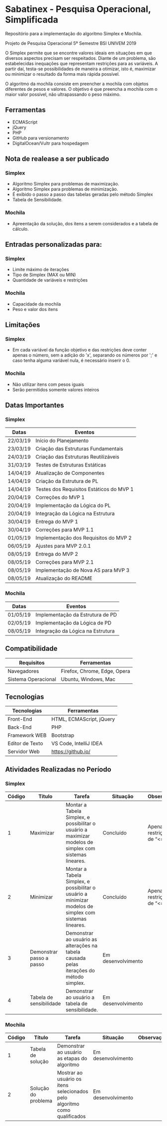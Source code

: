 # Sabatinex - Pesquisa Operacional, Simplificada

Repositório para a implementação do algoritmo Simplex e Mochila.

Projeto de Pesquisa Operacional
5º Semestre BSI UNIVEM 2019

O Simplex permite que se encontre valores ideais em situações em que diversos aspectos precisam ser respeitados. Diante de um problema, são estabelecidas inequações que representam restrições para as variáveis. A partir daí, testa-se possibilidades de maneira a otimizar, isto é, maximizar ou minimizar o resultado da forma mais rápida possível.

O algoritmo da mochila consiste em preencher a mochila com objetos diferentes de pesos e valores. O objetivo é que preencha a mochila com o maior valor possível, não ultrapassando o peso máximo.


## Ferramentas

- ECMAScript
- jQuery
- PHP
- GitHub para versionamento
- DigitalOcean/Vultr para hospedagem

## Nota de realease a ser publicado

### Simplex

- Algoritmo Simplex para problemas de maximização.
- Algoritmo Simplex para problemas de minimização.
- É exibido o passo a passo das tabelas geradas pelo método Simplex
- Tabela de Sensibilidade.

### Mochila

- Apreentação da solução, dos itens a serem considerados e a tabela de cálculo.


## Entradas personalizadas para:

### Simplex

- Limite máximo de iterações
- Tipo de Simplex (MAX ou MIN)
- Quantidade de variáveis e restrições

### Mochila
- Capacidade da mochila
- Peso e valor dos itens

## Limitações

### Simplex

- Em cada variável da função objetivo e das restrições deve conter apenas o número, sem a adição do 'x', separando os números por ';' e caso tenha alguma variável nula, é necessário inserir o 0.


### Mochila

- Não utilizar itens com pesos iguais
- Serão permitidos somente valores inteiros


## Datas Importantes

### Simplex

Datas | Eventos
--------- | ------
22/03/19    | Início do Planejamento
23/03/19    | Criação das Estruturas Fundamentais
24/03/19    | Criação das Estruturas Reutilizáveis
31/03/19    | Testes de Estruturas Estáticas
14/04/19    | Atualização de Componentes
14/04/19    | Criação da Estrutura de PL
14/04/19    | Testes dos Requisitos Estáticos do MVP 1
20/04/19    | Correções do MVP 1
20/04/19    | Implementação da Lógica do PL
20/04/19    | Integração da Lógica na Estrutura
30/04/19    | Entrega do MVP 1
30/04/19    | Correções para MVP 1.1
01/05/19    | Implementação dos Requisitos do MVP 2
06/05/19    | Ajustes para MVP 2.0.1
08/05/19    | Entrega do MVP 2
08/05/19    | Correções para MVP 2.1
08/05/19    | Implementação de Nova AS para MVP 3
08/05/19    | Atualização do README


### Mochila

Datas | Eventos
--------- | ------
01/05/19    | Implementação da Estrutura de PD
02/05/19    | Implementação da Lógica de PD
08/05/19    | Integração da Lógica na Estrutura

## Compatibilidade

Requisitos | Ferramentas
--------- | ------
Navegadores     | Firefox, Chrome, Edge, Opera
Sistema Operacional    | Ubuntu, Windows, Mac

## Tecnologias

Tecnologias | Ferramentas
--------- | ------
Front-End     | HTML, ECMAScript, jQuery
Back-End    | PHP
Framework WEB    | Bootstrap
Editor de Texto  | VS Code, IntelliJ IDEA
Servidor Web    | https://github.io/

## Atividades Realizadas no Período

### Simplex

Código | Título | Tarefa | Situação | Observação
--------- | ------ | -------| -------| -------
1 | Maximizar | Montar a Tabela Simplex, e possibilitar o usuário a maximizar modelos de simplex com sistemas lineares. | Concluído | Apenas restrições de “<=”
2 | Minimizar | Montar a Tabela Simplex, e possibilitar o usuário a minimizar modelos de simplex com sistemas lineares. | Concluído | Apenas restrições de “<=”
3 | Demonstrar passo a passo | Demonstrar ao usuário as alterações na tabela causada pelas iterações do método simplex. | Em desenvolvimento|
4  | Tabela de sensibilidade | Demonstrar ao usuário a tabela de sensibilidade. |Em desenvolvimento|

### Mochila

Código | Título | Tarefa | Situação | Observação
--------- | ------ | -------| -------| -------
1 | Tabela de solução | Demonstrar ao usuário as etapas do algoritmo | Em desenvolvimento |
2 | Solução do problema | Mostrar ao usuário os itens selecionados pelo algoritmo como qualificados | Em desenvolvimento |